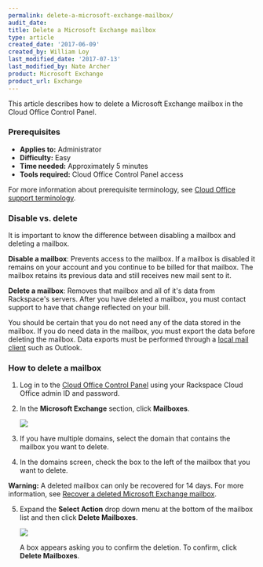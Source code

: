 ```yaml
---
permalink: delete-a-microsoft-exchange-mailbox/
audit_date:
title: Delete a Microsoft Exchange mailbox
type: article
created_date: '2017-06-09'
created_by: William Loy
last_modified_date: '2017-07-13'
last_modified_by: Nate Archer
product: Microsoft Exchange
product_url: Exchange
---
```


This article describes how to delete a Microsoft Exchange mailbox in the Cloud Office Control Panel.

### Prerequisites

- **Applies to:** Administrator
- **Difficulty:** Easy
- **Time needed:** Approximately 5 minutes
- **Tools required:**  Cloud Office Control Panel access

For more information about prerequisite terminology, see [Cloud Office support terminology](/how-to/cloud-office-support-terminology).

### Disable vs. delete

It is important to know the difference between disabling a mailbox and deleting a mailbox.

**Disable a mailbox**: Prevents access to the mailbox. If a mailbox is disabled it remains on your account and you continue to be billed for that mailbox. The mailbox retains its previous data and still receives new mail sent to it.

**Delete a mailbox**: Removes that mailbox and all of it's data from Rackspace's servers. After you have deleted a mailbox, you must contact support to have that change reflected on your bill.

You should be certain that you do not need any of the data stored in the mailbox. If you do need data in the mailbox, you must export the data before deleting the mailbox. Data exports must be performed through a [local mail client](/how-to/cloud-office-support-terminology) such as Outlook.


### How to delete a mailbox

1. Log in to the [Cloud Office Control Panel](https://cp.rackspace.com/) using your Rackspace Cloud Office admin ID and password.
2. In the **Microsoft Exchange** section, click **Mailboxes**.

   <img src="{% asset_path exchange/delete-a-microsoft-exchange-mailbox/delete-hexbox-sc1.png %}" />


3.	If you have multiple domains, select the domain that contains the mailbox you want to delete.
4. In the domains screen, check the box to the left of the mailbox that you want to delete.

**Warning:** A deleted mailbox can only be recovered for 14 days. For more information, see [Recover a deleted Microsoft Exchange mailbox](/how-to/recover-a-deleted-microsoft-exchange-mailbox/).

5. Expand the **Select Action** drop down menu at the bottom of the mailbox list and then click **Delete Mailboxes**.

   <img src="{% asset_path exchange/delete-a-microsoft-exchange-mailbox/delete-hexbox-sc2.png %}" />

   A box appears asking you to confirm the deletion. To confirm, click **Delete Mailboxes**.  
